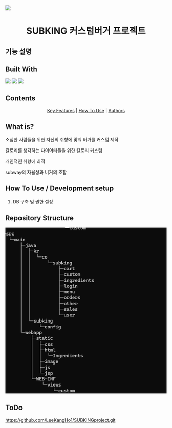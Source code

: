 
<img src="https://github.com/seunghyeon22/SUBKING/blob/masterSeungHyeon/src/main/webapp/static/image/logo.jpg"  width="400">
<h1 align="center">
   SUBKING 커스텀버거 프로젝트
</h1>

## 기능 설명 

<p align="center">
  <h2>Built With</h2>
  <img src="https://img.shields.io/badge/MySQL-005C84?style=for-the-badge&logo=mysql&logoColor=white">
  <img src="https://img.shields.io/badge/Eclipse-2C2255?style=for-the-badge&logo=eclipse&logoColor=white">
  <img src="https://img.shields.io/badge/VSCode-0078D4?style=for-the-badge&logo=visual%20studio%20code&logoColor=white">   
</p>

## Contents
<p align="center">
  <a href="#key-features">Key Features</a> |
  <a href="#how-to-use--development-setup">How To Use</a> |
  <a href="#ToDo">Authors</a>
</p>


## What is?
<p> 소심한 사람들을 위한 자신의 취향에 맞춰 버거를 커스텀 제작 </p>
<p> 칼로리를 생각하는 다이어터들을 위한 칼로리 커스텀 </p>
<p> 개인적인 취향에 최적 </p>
<p> subway의 자율성과 버거의 조합 </p>



## How To Use / Development setup
1. DB 구축 및 권한 설정
   

## Repository Structure
<img src="https://github.com/seunghyeon22/SUBKING/blob/masterSeungHyeon/subking/13.png">

## ToDo



https://github.com/LeeKangHo1/SUBKINGproject.git
